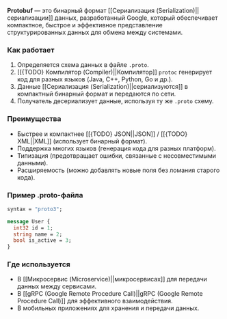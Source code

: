 **Protobuf** — это бинарный формат [[Сериализация (Serialization)||сериализации]] данных, разработанный Google, который обеспечивает компактное, быстрое и эффективное представление структурированных данных для обмена между системами.


### Как работает

1. Определяется схема данных в файле `.proto`.
2. [[{TODO} Компилятор (Compiler)||Компилятор]] `protoc` генерирует код для разных языков (Java, C++, Python, Go и др.).
3. Данные [[Сериализация (Serialization)||сериализуются]] в компактный бинарный формат и передаются по сети.
4. Получатель десериализует данные, используя ту же `.proto` схему.


### Преимущества

- Быстрее и компактнее [[{TODO} JSON||JSON]] / [[{TODO} XML||XML]] (использует бинарный формат).
- Поддержка многих языков (генерация кода для разных платформ).
- Типизация (предотвращает ошибки, связанные с несовместимыми данными).
- Расширяемость (можно добавлять новые поля без ломания старого кода).


### Пример .proto-файла

```protobuf
syntax = "proto3";

message User {
  int32 id = 1;
  string name = 2;
  bool is_active = 3;
}
```


### Где используется

- В [[Микросервис (Microservice)||микросервисах]] для передачи данных между сервисами.
- В [[gRPC (Google Remote Procedure Call)||gRPC (Google Remote Procedure Call)]] для эффективного взаимодействия.
- В мобильных приложениях для хранения и передачи данных.